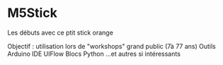 # M5Stick
Les débuts avec ce ptit stick orange

Objectif : utilisation lors de "workshops" grand public (7à 77 ans)
Outils
 Arduino IDE
 UIFlow
   Blocs
   Python
 ...et autres si intéressants
